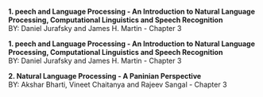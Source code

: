 **1. peech and Language Processing - An Introduction to Natural Language Processing, Computational Linguistics and Speech Recognition**<br/>
BY: Daniel Jurafsky and James H. Martin - Chapter 3

**1. peech and Language Processing - An Introduction to Natural Language Processing, Computational Linguistics and Speech Recognition**<br/>
BY: Daniel Jurafsky and James H. Martin - Chapter 3

**2. Natural Language Processing - A Paninian Perspective** <br/>
BY: Akshar Bharti, Vineet Chaitanya and Rajeev Sangal - Chapter 3